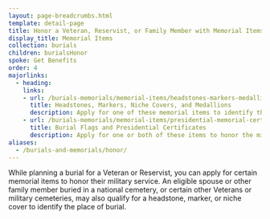 ```yaml
---
layout: page-breadcrumbs.html
template: detail-page
title: Honor a Veteran, Reservist, or Family Member with Memorial Items
display_title: Memorial Items
collection: burials
children: burialsHonor
spoke: Get Benefits
order: 4
majorlinks:
  - heading:
    links:
    - url: /burials-memorials/memorial-items/headstones-markers-medallions/
      title: Headstones, Markers, Niche Covers, and Medallions
      description: Apply for one of these memorial items to identify the place of burial of a Veteran or eligible spouse or other family member.
    - url: /burials-memorials/memorial-items/presidential-memorial-certificates/
      title: Burial Flags and Presidential Certificates
      description: Apply for one or both of these items to honor the military service of a Veteran or Reservist.
aliases:
  - /burials-and-memorials/honor/
---
```

<div class="va-introtext">
While planning a burial for a Veteran or Reservist, you can apply for certain memorial items to honor their military service. An eligible spouse or other family member buried in a national cemetery, or certain other Veterans or military cemeteries, may also qualify for a headstone, marker, or niche cover to identify the place of burial.

</div>
